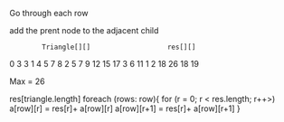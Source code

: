 Go through each row 

add the prent node to the adjacent child

            Triangle[][]                   res[][]

0                3                          3
1                4 5                        7 8 
2                5 7 9                      12 15 17
3                6 11 1 2                   18 26 18 19

Max = 26

res[triangle.length]
foreach (rows: row){
for (r = 0; r < res.length; r++>)
    a[row][r] = res[r]+ a[row][r]
    a[row][r+1] = res[r]+ a[row][r+1]
}

<!-- foreach (a[0]){b: a[0]b[0] + a[1][b] && a[0]b[0] + a[1][b+1]} -->